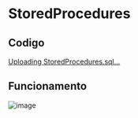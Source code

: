 # StoredProcedures


## Codigo
[Uploading StoredProcedures.sql…]()


## Funcionamento

![image](https://github.com/fpvill/StoredProcedures/assets/144077908/62010db4-e915-4c91-9f16-6f6d0a63be1a)
